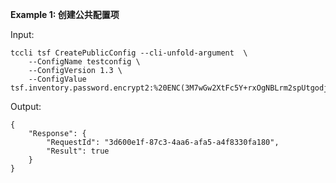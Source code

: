 **Example 1: 创建公共配置项**



Input: 

```
tccli tsf CreatePublicConfig --cli-unfold-argument  \
    --ConfigName testconfig \
    --ConfigVersion 1.3 \
    --ConfigValue tsf.inventory.password.encrypt2:%20ENC(3M7wGw2XtFc5Y+rxOgNBLrm2spUtgodjIxa+7F3XcAo
```

Output: 
```
{
    "Response": {
        "RequestId": "3d600e1f-87c3-4aa6-afa5-a4f8330fa180",
        "Result": true
    }
}
```

